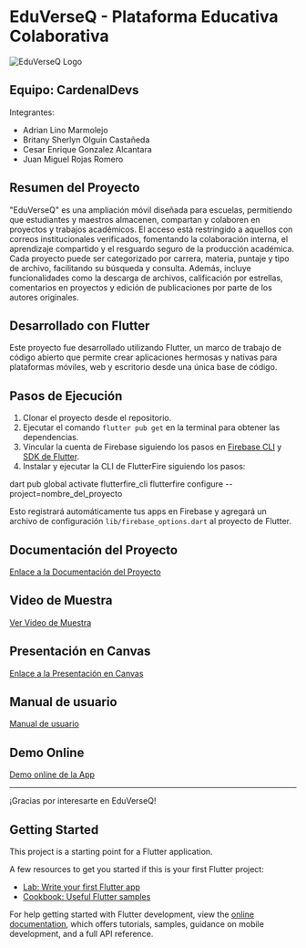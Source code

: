 # EduVerseQ - Plataforma Educativa Colaborativa

![EduVerseQ Logo](inserta_la_url_de_la_imagen_del_logo_aquí)

## Equipo: CardenalDevs

Integrantes:
- Adrian Lino Marmolejo
- Britany Sherlyn Olguin Castañeda
- Cesar Enrique Gonzalez Alcantara
- Juan Miguel Rojas Romero

## Resumen del Proyecto

"EduVerseQ" es una ampliación móvil diseñada para escuelas, permitiendo que estudiantes y maestros almacenen, compartan y colaboren en proyectos y trabajos académicos. El acceso está restringido a aquellos con correos institucionales verificados, fomentando la colaboración interna, el aprendizaje compartido y el resguardo seguro de la producción académica. Cada proyecto puede ser categorizado por carrera, materia, puntaje y tipo de archivo, facilitando su búsqueda y consulta. Además, incluye funcionalidades como la descarga de archivos, calificación por estrellas, comentarios en proyectos y edición de publicaciones por parte de los autores originales.

## Desarrollado con Flutter

Este proyecto fue desarrollado utilizando Flutter, un marco de trabajo de código abierto que permite crear aplicaciones hermosas y nativas para plataformas móviles, web y escritorio desde una única base de código.

## Pasos de Ejecución

1. Clonar el proyecto desde el repositorio.
2. Ejecutar el comando `flutter pub get` en la terminal para obtener las dependencias.
3. Vincular la cuenta de Firebase siguiendo los pasos en [Firebase CLI](https://firebase.google.com/docs/cli?hl=es&authuser=0#install_the_firebase_cli) y [SDK de Flutter](https://docs.flutter.dev/get-started/install).
4. Instalar y ejecutar la CLI de FlutterFire siguiendo los pasos:

dart pub global activate flutterfire_cli
flutterfire configure --project=nombre_del_proyecto


Esto registrará automáticamente tus apps en Firebase y agregará un archivo de configuración `lib/firebase_options.dart` al proyecto de Flutter.

## Documentación del Proyecto

[Enlace a la Documentación del Proyecto](https://drive.google.com/file/d/1o9zG-b7blXwhjqVncosI-aiptpRg9gDi/view?usp=sharing)

## Video de Muestra

[Ver Video de Muestra](https://drive.google.com/file/d/1EVrxWJnnlcQ-Y2IYqi_IHO4ZmR76sJbe/view)

## Presentación en Canvas

[Enlace a la Presentación en Canvas](https://www.canva.com/design/DAFsBk6o9YE/KPj5hKtD5N8S08Bd2rlWag/edit?utm_content=DAFsBk6o9YE&utm_campaign=designshare&utm_medium=link2&utm_source=sharebutton)

## Manual de usuario

[Manual de usuario ](https://www.canva.com/design/DAFr__lWZ-I/wblLSjvEWJvNAv36a59Z-Q/edit?utm_content=DAFr__lWZ-I&utm_campaign=designshare&utm_medium=link2&utm_source=sharebutton)

## Demo Online

[Demo online de la App](https://www.canva.com/design/DAFr__lWZ-I/wblLSjvEWJvNAv36a59Z-Q/edit?utm_content=DAFr__lWZ-I&utm_campaign=designshare&utm_medium=link2&utm_source=sharebutton)

---

¡Gracias por interesarte en EduVerseQ!


## Getting Started

This project is a starting point for a Flutter application.

A few resources to get you started if this is your first Flutter project:

- [Lab: Write your first Flutter app](https://docs.flutter.dev/get-started/codelab)
- [Cookbook: Useful Flutter samples](https://docs.flutter.dev/cookbook)

For help getting started with Flutter development, view the
[online documentation](https://docs.flutter.dev/), which offers tutorials,
samples, guidance on mobile development, and a full API reference.
